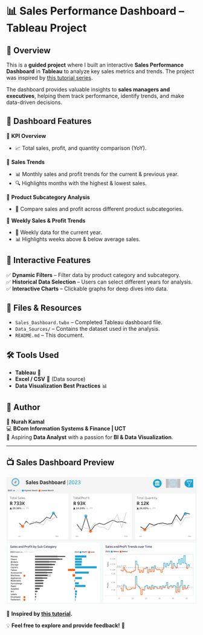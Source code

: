# 📊 Sales Performance Dashboard – Tableau Project  

## 🚀 Overview  
This is a **guided project** where I built an interactive **Sales Performance Dashboard** in **Tableau** to analyze key sales metrics and trends. The project was inspired by [this tutorial series](https://www.youtube.com/watch?v=dahrmqT5GD4&list=PLvmB1541_Xx7-2jCqqUzDGea_wwwQesUF&index=3).  

The dashboard provides valuable insights to **sales managers and executives**, helping them track performance, identify trends, and make data-driven decisions.  

## 📌 Dashboard Features  

🔹 **KPI Overview**  
   - 📈 Total sales, profit, and quantity comparison (YoY).  

🔹 **Sales Trends**  
   - 📊 Monthly sales and profit trends for the current & previous year.  
   - 🔍 Highlights months with the highest & lowest sales.  

🔹 **Product Subcategory Analysis**  
   - 📂 Compare sales and profit across different product subcategories.  

🔹 **Weekly Sales & Profit Trends**  
   - 📆 Weekly data for the current year.  
   - 📊 Highlights weeks above & below average sales.  

## 🎯 Interactive Features  
✅ **Dynamic Filters** – Filter data by product category and subcategory.  
✅ **Historical Data Selection** – Users can select different years for analysis.  
✅ **Interactive Charts** – Clickable graphs for deep dives into data.  

## 📂 Files & Resources  
- `Sales_Dashboard.twbx` – Completed Tableau dashboard file.  
- `Data_Sources/` – Contains the dataset used in the analysis.  
- `README.md` – This document.  

## 🛠️ Tools Used  
- **Tableau** 🎨  
- **Excel / CSV** 📄 (Data source)  
- **Data Visualization Best Practices** 📊  

## 📢 Author  
👤 **Nurah Kamal**  
💻 **BCom Information Systems & Finance | UCT**  
📌 Aspiring **Data Analyst** with a passion for **BI & Data Visualization**.  

---

## 📺 Sales Dashboard Preview  
![Sales Dashboard Preview](Sales%20Performance/Sales%20Dashboard.png)
  
🔗 **Inspired by [this tutorial](https://www.youtube.com/watch?v=dahrmqT5GD4&list=PLvmB1541_Xx7-2jCqqUzDGea_wwwQesUF&index=3).**  

💡 **Feel free to explore and provide feedback!** 🚀  
